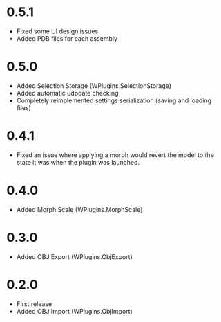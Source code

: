 # 0.5.1
- Fixed some UI design issues
- Added PDB files for each assembly
# 0.5.0
- Added Selection Storage (WPlugins.SelectionStorage)
- Added automatic udpdate checking
- Completely reimplemented settings serialization (saving and loading files)
# 0.4.1
- Fixed an issue where applying a morph would revert the model to the state it was when the plugin was launched.
# 0.4.0
- Added Morph Scale (WPlugins.MorphScale)
# 0.3.0
- Added OBJ Export (WPlugins.ObjExport)
# 0.2.0
- First release
- Added OBJ Import (WPlugins.ObjImport)